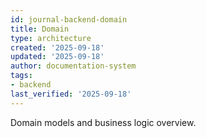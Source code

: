 ```yaml
---
id: journal-backend-domain
title: Domain
type: architecture
created: '2025-09-18'
updated: '2025-09-18'
author: documentation-system
tags:
- backend
last_verified: '2025-09-18'
---
```


Domain models and business logic overview.

